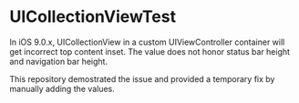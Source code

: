 # UICollectionViewTest
In iOS 9.0.x, UICollectionView in a custom UIViewController container will get incorrect top content inset. The value does not honor status bar height and navigation bar height.

This repository demostrated the issue and provided a temporary fix by manually adding the values.
